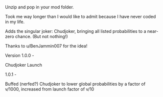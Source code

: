 Unzip and pop in your mod folder.

Took me way longer than I would like to admit because I have never coded in my life.

Adds the singular joker: Chudjoker, bringing all listed probabilities to a near-zero chance. (But not nothing!)

Thanks to u/BenJammin007 for the idea!

Version 1.0.0 -

Chudjoker Launch


1.0.1 -

Buffed (nerfed?) Chudjoker to lower global probabilities by a factor of v/1000, increased from launch factor of v/10